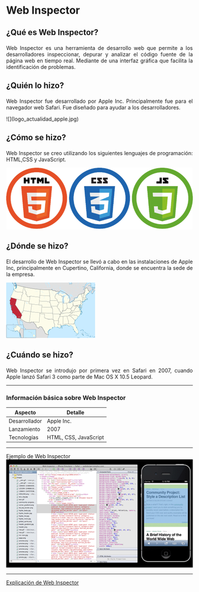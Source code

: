# <p align="justify"> Web Inspector</p>

## <p align="justify">¿Qué es Web Inspector?</p>

<p align="justify">Web Inspector es una herramienta de desarrollo web que permite a los desarrolladores inspeccionar, depurar y analizar el código fuente de la página web en tiempo real. Mediante de una interfaz gráfica que facilita la identificación de problemas.</p>

## <p align="justify">¿Quién lo hizo?</p>

<p align="justify">Web Inspector fue desarrollado por Apple Inc.   Principalmente fue para el navegador web Safari. Fue diseñado para ayudar a los desarrolladores.</p>
![](logo_actualidad_apple.jpg)

## <p align="justify">¿Cómo se hizo?</p>

<p align="justify">Web Inspector se creo utilizando los siguientes lenguajes de programación: HTML,CSS y JavaScript.</p>

![](logos.png)

## <p align="justify">¿Dónde se hizo?</p>

<p align="justify">El desarrollo de Web Inspector se llevó a cabo en las instalaciones de Apple Inc, principalmente en Cupertino, California, donde se encuentra la sede de la empresa.</p>

![](California_in_United_States.svg.png)

## <p align="justify">¿Cuándo se hizo?</p>

<p align="justify">Web Inspector se introdujo por primera vez en Safari en 2007, cuando Apple lanzó Safari 3 como parte de Mac OS X 10.5 Leopard.</p>

---

### Información básica sobre Web Inspector

| Aspecto           | Detalle                          |
|-------------------|----------------------------------|
| Desarrollador     | Apple Inc.                       |
| Lanzamiento       | 2007                             |
| Tecnologías       | HTML, CSS, JavaScript             |

---

Ejemplo de Web Inspector ![Web Inspector](web_inspector.png)

---

[Explicación de Web Inspector](https://www.youtube.com/watch?v=4gnxf9LFpC0&ab_channel=CodinginPublic)
